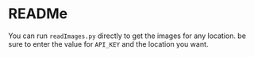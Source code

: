 # READMe

You can run `readImages.py` directly to get the images for any location. be sure to enter the value for `API_KEY` and the location you want.
